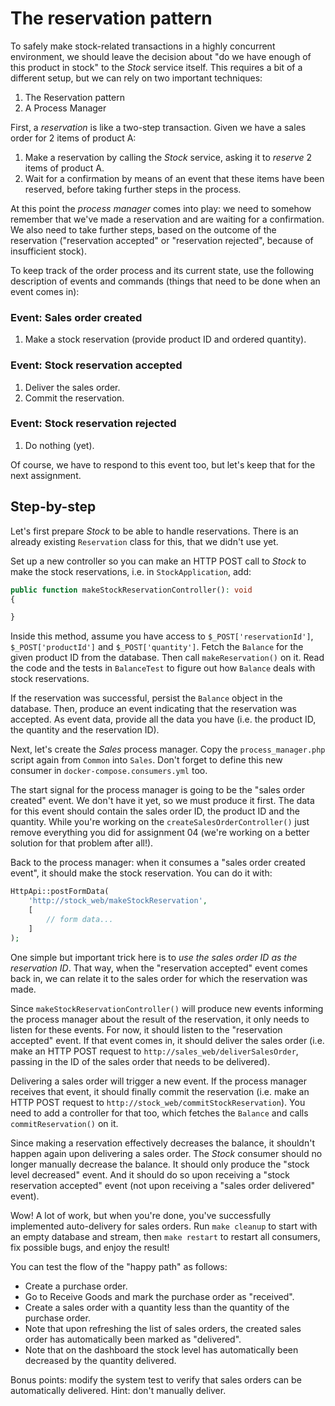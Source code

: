 # The reservation pattern

To safely make stock-related transactions in a highly concurrent environment, we should leave the decision about "do we have enough of this product in stock" to the *Stock* service itself. This requires a bit of a different setup, but we can rely on two important techniques:

1. The Reservation pattern
2. A Process Manager

First, a *reservation* is like a two-step transaction. Given we have a sales order for 2 items of product A:

1. Make a reservation by calling the *Stock* service, asking it to *reserve* 2 items of product A.
2. Wait for a confirmation by means of an event that these items have been reserved, before taking further steps in the process.

At this point the *process manager* comes into play: we need to somehow remember that we've made a reservation and are waiting for a confirmation. We also need to take further steps, based on the outcome of the reservation ("reservation accepted" or "reservation rejected", because of insufficient stock).

To keep track of the order process and its current state, use the following description of events and commands (things that need to be done when an event comes in):

### Event: Sales order created

1. Make a stock reservation (provide product ID and ordered quantity).

### Event: Stock reservation accepted

1. Deliver the sales order.
2. Commit the reservation.

### Event: Stock reservation rejected

1. Do nothing (yet).

Of course, we have to respond to this event too, but let's keep that for the next assignment.

## Step-by-step

Let's first prepare *Stock* to be able to handle reservations. There is an already existing `Reservation` class for this, that we didn't use yet.

Set up a new controller so you can make an HTTP POST call to *Stock* to make the stock reservations, i.e. in `StockApplication`, add:

```php
public function makeStockReservationController(): void
{

}
```

Inside this method, assume you have access to `$_POST['reservationId']`, `$_POST['productId']` and `$_POST['quantity']`. Fetch the `Balance` for the given product ID from the database. Then call `makeReservation()` on it. Read the code and the tests in `BalanceTest` to figure out how `Balance` deals with stock reservations.

If the reservation was successful, persist the `Balance` object in the database. Then, produce an event indicating that the reservation was accepted. As event data, provide all the data you have (i.e. the product ID, the quantity and the reservation ID).

Next, let's create the *Sales* process manager. Copy the `process_manager.php` script again from `Common` into `Sales`. Don't forget to define this new consumer in `docker-compose.consumers.yml` too.

The start signal for the process manager is going to be the "sales order created" event. We don't have it yet, so we must produce it first. The data for this event should contain the sales order ID, the product ID and the quantity. While you're working on the `createSalesOrderController()` just remove everything you did for assignment 04 (we're working on a better solution for that problem after all!).

Back to the process manager: when it consumes a "sales order created event", it should make the stock reservation. You can do it with:

```php
HttpApi::postFormData(
    'http://stock_web/makeStockReservation',
    [
        // form data...
    ]
);
```

One simple but important trick here is to *use the sales order ID as the reservation ID*. That way, when the "reservation accepted" event comes back in, we can relate it to the sales order for which the reservation was made.

Since `makeStockReservationController()` will produce new events informing the process manager about the result of the reservation, it only needs to listen for these events. For now, it should listen to the "reservation accepted" event. If that event comes in, it should deliver the sales order (i.e. make an HTTP POST request to `http://sales_web/deliverSalesOrder`, passing in the ID of the sales order that needs to be delivered).

Delivering a sales order will trigger a new event. If the process manager receives that event, it should finally commit the reservation (i.e. make an HTTP POST request to `http://stock_web/commitStockReservation`). You need to add a controller for that too, which fetches the `Balance` and calls `commitReservation()` on it.

Since making a reservation effectively decreases the balance, it shouldn't happen again upon delivering a sales order. The *Stock* consumer should no longer manually decrease the balance. It should only produce the "stock level decreased" event. And it should do so upon receiving a "stock reservation accepted" event (not upon receiving a "sales order delivered" event).

Wow! A lot of work, but when you're done, you've successfully implemented auto-delivery for sales orders. Run `make cleanup` to start with an empty database and stream, then `make restart` to restart all consumers, fix possible bugs, and enjoy the result!

You can test the flow of the "happy path" as follows:

- Create a purchase order.
- Go to Receive Goods and mark the purchase order as "received".
- Create a sales order with a quantity less than the quantity of the purchase order.
- Note that upon refreshing the list of sales orders, the created sales order has automatically been marked as "delivered".
- Note that on the dashboard the stock level has automatically been decreased by the quantity delivered.

Bonus points: modify the system test to verify that sales orders can be automatically delivered. Hint: don't manually deliver.
